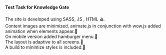 <b>Test Task for Knowledge Gate</b>

The site is developed using SASS, JS , HTML ⛳️. <br/>
Content images are minimized, animate.js in conjunction with wow.js added animation when elements appear.🥊<br/>
On mobile version added hamburger menu.🏀<br/>
The layout is adaptive to all screens.🎾<br/>
A build to minimize styles is included.🏉
